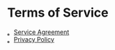 # Terms of Service

<span class="lipointer" ></span>[Service Agreement](/agreement/service) <br>
<span class="lipointer" ></span>[Privacy Policy](/agreement/privacy) <br>
<style>
  .lipointer{
    float:left;
    margin-top:12px;
    margin-right:10px;
    display:inline-block;
    width:5px;
    height:5px;
    border-radius:4px;
    background:#666
  }
</style>
